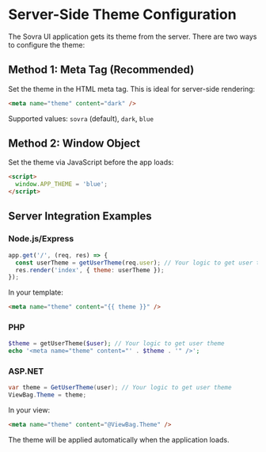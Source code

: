 # Server-Side Theme Configuration

The Sovra UI application gets its theme from the server. There are two ways to configure the theme:

## Method 1: Meta Tag (Recommended)
Set the theme in the HTML meta tag. This is ideal for server-side rendering:

```html
<meta name="theme" content="dark" />
```

Supported values: `sovra` (default), `dark`, `blue`

## Method 2: Window Object
Set the theme via JavaScript before the app loads:

```html
<script>
  window.APP_THEME = 'blue';
</script>
```

## Server Integration Examples

### Node.js/Express
```javascript
app.get('/', (req, res) => {
  const userTheme = getUserTheme(req.user); // Your logic to get user theme
  res.render('index', { theme: userTheme });
});
```

In your template:
```html
<meta name="theme" content="{{ theme }}" />
```

### PHP
```php
$theme = getUserTheme($user); // Your logic to get user theme
echo '<meta name="theme" content="' . $theme . '" />';
```

### ASP.NET
```csharp
var theme = GetUserTheme(user); // Your logic to get user theme
ViewBag.Theme = theme;
```

In your view:
```html
<meta name="theme" content="@ViewBag.Theme" />
```

The theme will be applied automatically when the application loads.